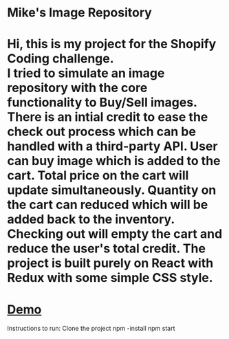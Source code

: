 **Mike's Image Repository**
========
Hi, this is my project for the Shopify Coding challenge. <br />
I tried to simulate an image repository with the core functionality to Buy/Sell images. <br />
There is an intial credit to ease the check out process which can be handled with a third-party API.
User can buy image which is added to the cart. Total price on the cart will update simultaneously. 
Quantity on the cart can reduced which will be added back to the inventory.
Checking out will empty the cart and reduce the user's total credit.
The project is built purely on React with Redux with some simple CSS style.
========
[Demo](https://miketran238.github.io/ImageRepository/)
========
Instructions to run:
    Clone the project
    npm -install
    npm start
